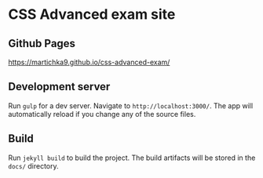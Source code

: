 # CSS Advanced exam site

## Github Pages
https://martichka9.github.io/css-advanced-exam/

## Development server

Run `gulp` for a dev server. Navigate to `http://localhost:3000/`. The app will automatically reload if you change any of the source files.

## Build

Run `jekyll build` to build the project. The build artifacts will be stored in the `docs/` directory.
